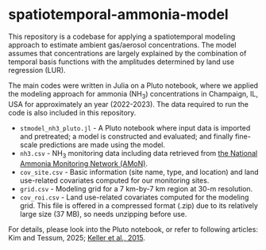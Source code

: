 # spatiotemporal-ammonia-model

This repository is a codebase for applying a spatiotemporal modeling approach to estimate ambient gas/aerosol concentrations. The model assumes that concentrations are largely explained by the combination of temporal basis functions with the amplitudes determined by land use regression (LUR).

The main codes were written in Julia on a Pluto notebook, where we applied the modeling approach for ammonia (NH<sub>3</sub>) concentrations in Champaign, IL, USA for approximately an year (2022-2023). The data required to run the code is also included in this repository.

- `stmodel_nh3_pluto.jl` - A Pluto notebook where input data is imported and pretreated; a model is constructed and evaluated; and finally fine-scale predictions are made using the model.
- `nh3.csv` - NH<sub>3</sub> monitoring data including data retrieved from [the National Ammonia Monitoring Network (AMoN)](https://nadp.slh.wisc.edu/networks/ammonia-monitoring-network/).
- `cov_site.csv` - Basic information (site name, type, and location) and land use-related covariates computed for our monitoring sites.
- `grid.csv` - Modeling grid for a 7 km-by-7 km region at 30-m resolution.
- `cov_roi.csv` - Land use-related covariates computed for the modeling grid. This file is offered in a compressed format (.zip) due to its relatively large size (37 MB), so needs unzipping before use.

For details, please look into the Pluto notebook, or refer to following articles: Kim and Tessum, 2025; [Keller et al., 2015](https://doi.org/10.1289/ehp.1408145).
